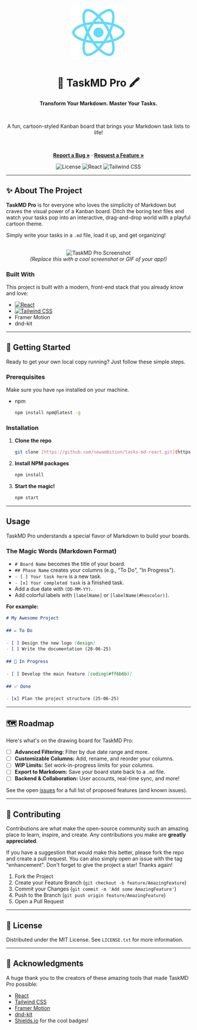 <div align="center">

<img src="https://raw.githubusercontent.com/newambition/tasks-md-react/main/public/logo512.png" alt="TaskMD Pro Logo" width="150"/>

# 🎨 TaskMD Pro 🖍️

**Transform Your Markdown. Master Your Tasks.**

<br />

A fun, cartoon-styled Kanban board that brings your Markdown task lists to life!

<br />

<p>
  <a href="https://github.com/newambition/tasks-md-react/issues"><strong>Report a Bug »</strong></a>
  ·
  <a href="https://github.com/newambition/tasks-md-react/issues"><strong>Request a Feature »</strong></a>
</p>

<p>
  <img src="https://img.shields.io/badge/license-MIT-blue.svg" alt="License">
  <img src="https://img.shields.io/badge/React-19.1.0-blue.svg?logo=react&logoColor=white" alt="React">
  <img src="https://img.shields.io/badge/tailwindcss-3.4.17-blue.svg?logo=tailwindcss&logoColor=white" alt="Tailwind CSS">
</p>
</div>

---

## ✨ About The Project

**TaskMD Pro** is for everyone who loves the simplicity of Markdown but craves the visual power of a Kanban board. Ditch the boring text files and watch your tasks pop into an interactive, drag-and-drop world with a playful cartoon theme.

Simply write your tasks in a `.md` file, load it up, and get organizing!

<br>

<div align="center">
  <img src="https://i.imgur.com/your-screenshot.png" alt="TaskMD Pro Screenshot" width="700"/>
  <br />
  <em>(Replace this with a cool screenshot or GIF of your app!)</em>
</div>

### Built With

This project is built with a modern, front-end stack that you already know and love:

- [![React][React.js]][React-url]
- [![Tailwind CSS][TailwindCSS]][TailwindCSS-url]
- Framer Motion
- dnd-kit

---

## 🚀 Getting Started

Ready to get your own local copy running? Just follow these simple steps.

### Prerequisites

Make sure you have `npm` installed on your machine.

- npm
  ```sh
  npm install npm@latest -g
  ```

### Installation

1.  **Clone the repo**
    ```sh
    git clone [https://github.com/newambition/tasks-md-react.git](https://github.com/newambition/tasks-md-react.git)
    ```
2.  **Install NPM packages**
    ```sh
    npm install
    ```
3.  **Start the magic!**
    ```sh
    npm start
    ```

---

## Usage

TaskMD Pro understands a special flavor of Markdown to build your boards.

### The Magic Words (Markdown Format)

- `# Board Name` becomes the title of your board.
- `## Phase Name` creates your columns (e.g., "To Do", "In Progress").
- `- [ ] Your task here` is a new task.
- `- [x] Your completed task` is a finished task.
- Add a due date with `(DD-MM-YY)`.
- Add colorful labels with `[labelName]` or `[labelName(#hexcolor)]`.

**For example:**

```markdown
# My Awesome Project

## ✏️ To Do

- [ ] Design the new logo [design]
- [ ] Write the documentation (28-06-25)

## 🚧 In Progress

- [ ] Develop the main feature [coding(#ff6b6b)]

## ✅ Done

- [x] Plan the project structure (25-06-25)
```

---

## 🗺️ Roadmap

Here's what's on the drawing board for TaskMD Pro:

- [ ] **Advanced Filtering:** Filter by due date range and more.
- [ ] **Customizable Columns:** Add, rename, and reorder your columns.
- [ ] **WIP Limits:** Set work-in-progress limits for your columns.
- [ ] **Export to Markdown:** Save your board state back to a `.md` file.
- [ ] **Backend & Collaboration:** User accounts, real-time sync, and more!

See the open [issues](https://github.com/newambition/tasks-md-react/issues) for a full list of proposed features (and known issues).

---

## 🤝 Contributing

Contributions are what make the open-source community such an amazing place to learn, inspire, and create. Any contributions you make are **greatly appreciated**.

If you have a suggestion that would make this better, please fork the repo and create a pull request. You can also simply open an issue with the tag "enhancement". Don't forget to give the project a star! Thanks again!

1.  Fork the Project
2.  Create your Feature Branch (`git checkout -b feature/AmazingFeature`)
3.  Commit your Changes (`git commit -m 'Add some AmazingFeature'`)
4.  Push to the Branch (`git push origin feature/AmazingFeature`)
5.  Open a Pull Request

---

## 📄 License

Distributed under the MIT License. See `LICENSE.txt` for more information.

---

## 🙏 Acknowledgments

A huge thank you to the creators of these amazing tools that made TaskMD Pro possible:

- [React](https://reactjs.org/)
- [Tailwind CSS](https://tailwindcss.com/)
- [Framer Motion](https://www.framer.com/motion/)
- [dnd-kit](https://dndkit.com/)
- [Shields.io](https://shields.io) for the cool badges!

<!-- MARKDOWN LINKS & IMAGES -->

[React.js]: https://img.shields.io/badge/React-20232A?style=for-the-badge&logo=react&logoColor=61DAFB
[React-url]: https://reactjs.org/
[TailwindCSS]: https://img.shields.io/badge/tailwindcss-%2338B2AC.svg?style=for-the-badge&logo=tailwind-css&logoColor=white
[TailwindCSS-url]: https://tailwindcss.com/
